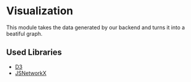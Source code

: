 # Visualization

This module takes the data generated by our backend and turns it into a beatiful graph.

## Used Libraries
 * [D3](http://d3js.org/)
 * [JSNetworkX](http://felix-kling.de/JSNetworkX/)
